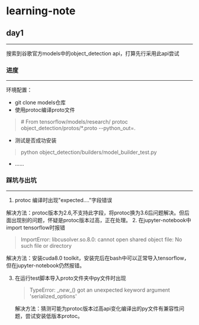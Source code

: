 # learning-note
## day1
---
搜索到谷歌官方models中的object_detection api，打算先行采用此api尝试
### 进度
---
环境配置：
   - git clone models仓库
   - 使用protoc编译proto文件
   > \# From tensorflow/models/research/
   > protoc object_detection/protos/*.proto  --python_out=.
   - 测试是否成功安装
   > python object_detection/builders/model_builder_test.py

   - ......


### 踩坑与出坑
---
1. protoc 编译时出现"expected...."字段错误

  解决方法：protoc版本为2.6,不支持此字段，将protoc换为3.6后问题解决。但后面出现别的问题，怀疑是protoc版本过高，正在处理。
2. 在jupyter-notebook中import tensorflow时报错
> ImportError: libcusolver.so.8.0: cannot open shared object file: No such file or directory

  解决方法：安装cuda8.0 toolkit，安装完后在bash中可以正常导入tensorflow，但在jupyter-notebook仍然报错。

3. 在运行test脚本导入proto文件夹中py文件时出现
    > TypeError: \__new__() got an unexpected keyword argument 'serialized_options'

    解决方法：猜测可能为protoc版本过高api变化编译出的py文件有兼容性问题，尝试安装低版本protoc。
